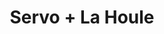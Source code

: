 ---
layout: post
category: concert
title: Servo + La Houle
artists: 
- Servo
- La Houle
place: 
- La Boule Noire
country: France
city: Paris
---